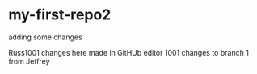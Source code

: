# my-first-repo2

adding some changes

Russ1001 changes here made in GitHUb editor
1001 changes to branch 1 from Jeffrey
